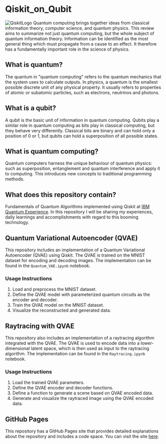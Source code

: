 # Qiskit_on_Qubit
![QiskitLogo](https://user-images.githubusercontent.com/80598737/135030625-6384639a-5b11-4322-878f-5d6cb5dd44d9.png)
Quantum computing brings together ideas from classical information theory, computer science, and quantum physics. This review aims to summarize not just quantum computing, but the whole subject of quantum information theory. Information can be identified as the most general thing which must propagate from a cause to an effect. It therefore has a fundamentally important role in the science of physics.

## What is quantum?
The quantum in "quantum computing" refers to the quantum mechanics that the system uses to calculate outputs. In physics, a quantum is the smallest possible discrete unit of any physical property. It usually refers to properties of atomic or subatomic particles, such as electrons, neutrinos and photons.

## What is a qubit?
A qubit is the basic unit of information in quantum computing. Qubits play a similar role in quantum computing as bits play in classical computing, but they behave very differently. Classical bits are binary and can hold only a position of 0 or 1, but qubits can hold a superposition of all possible states.

## What is quantum computing?
Quantum computers harness the unique behaviour of quantum physics: such as superposition, entanglement and quantum interference and apply it to computing. This introduces new concepts to traditional programming methods.

## What does this repository contain?
Fundamentals of Quantum Algorithms implemented using Qiskit at [IBM Quantum Experience](https://quantum-computing.ibm.com/). In this repository I will be sharing my experiences, daily learnings and accomplishments with regard to this booming technology.

## Quantum Variational Autoencoder (QVAE)
This repository includes an implementation of a Quantum Variational Autoencoder (QVAE) using Qiskit. The QVAE is trained on the MNIST dataset for encoding and decoding images. The implementation can be found in the `Quantum_VAE.ipynb` notebook.

### Usage Instructions
1. Load and preprocess the MNIST dataset.
2. Define the QVAE model with parameterized quantum circuits as the encoder and decoder.
3. Train the QVAE model on the MNIST dataset.
4. Visualize the reconstructed and generated data.

## Raytracing with QVAE
This repository also includes an implementation of a raytracing algorithm integrated with the QVAE. The QVAE is used to encode data into a lower-dimensional latent space, which is then used as input to the raytracing algorithm. The implementation can be found in the `Raytracing.ipynb` notebook.

### Usage Instructions
1. Load the trained QVAE parameters.
2. Define the QVAE encoder and decoder functions.
3. Define a function to generate a scene based on QVAE encoded data.
4. Generate and visualize the raytraced image using the QVAE encoded data.

## GitHub Pages
This repository has a GitHub Pages site that provides detailed explanations about the repository and includes a code space. You can visit the site [here](https://ryukijano.github.io/Qiskit_on_Qubit/).

